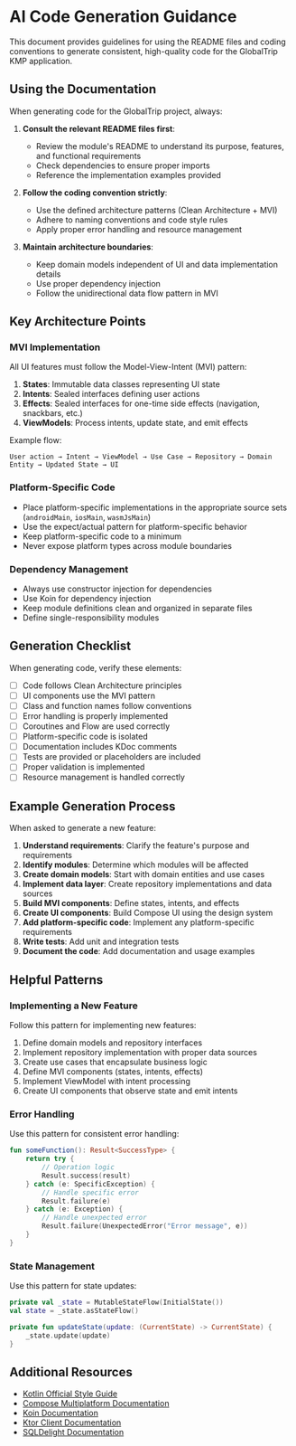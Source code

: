 # AI Code Generation Guidance

This document provides guidelines for using the README files and coding conventions to generate consistent, high-quality code for the GlobalTrip KMP application.

## Using the Documentation

When generating code for the GlobalTrip project, always:

1. **Consult the relevant README files first**:
   - Review the module's README to understand its purpose, features, and functional requirements
   - Check dependencies to ensure proper imports
   - Reference the implementation examples provided

2. **Follow the coding convention strictly**:
   - Use the defined architecture patterns (Clean Architecture + MVI)
   - Adhere to naming conventions and code style rules
   - Apply proper error handling and resource management

3. **Maintain architecture boundaries**:
   - Keep domain models independent of UI and data implementation details
   - Use proper dependency injection
   - Follow the unidirectional data flow pattern in MVI

## Key Architecture Points

### MVI Implementation

All UI features must follow the Model-View-Intent (MVI) pattern:

1. **States**: Immutable data classes representing UI state
2. **Intents**: Sealed interfaces defining user actions
3. **Effects**: Sealed interfaces for one-time side effects (navigation, snackbars, etc.)
4. **ViewModels**: Process intents, update state, and emit effects

Example flow:
```
User action → Intent → ViewModel → Use Case → Repository → Domain Entity → Updated State → UI
```

### Platform-Specific Code

- Place platform-specific implementations in the appropriate source sets (`androidMain`, `iosMain`, `wasmJsMain`)
- Use the expect/actual pattern for platform-specific behavior
- Keep platform-specific code to a minimum
- Never expose platform types across module boundaries

### Dependency Management

- Always use constructor injection for dependencies
- Use Koin for dependency injection
- Keep module definitions clean and organized in separate files
- Define single-responsibility modules

## Generation Checklist

When generating code, verify these elements:

- [ ] Code follows Clean Architecture principles
- [ ] UI components use the MVI pattern
- [ ] Class and function names follow conventions
- [ ] Error handling is properly implemented
- [ ] Coroutines and Flow are used correctly
- [ ] Platform-specific code is isolated
- [ ] Documentation includes KDoc comments
- [ ] Tests are provided or placeholders are included
- [ ] Proper validation is implemented
- [ ] Resource management is handled correctly

## Example Generation Process

When asked to generate a new feature:

1. **Understand requirements**: Clarify the feature's purpose and requirements
2. **Identify modules**: Determine which modules will be affected
3. **Create domain models**: Start with domain entities and use cases
4. **Implement data layer**: Create repository implementations and data sources
5. **Build MVI components**: Define states, intents, and effects
6. **Create UI components**: Build Compose UI using the design system
7. **Add platform-specific code**: Implement any platform-specific requirements
8. **Write tests**: Add unit and integration tests
9. **Document the code**: Add documentation and usage examples

## Helpful Patterns

### Implementing a New Feature

Follow this pattern for implementing new features:

1. Define domain models and repository interfaces
2. Implement repository implementation with proper data sources
3. Create use cases that encapsulate business logic
4. Define MVI components (states, intents, effects)
5. Implement ViewModel with intent processing
6. Create UI components that observe state and emit intents

### Error Handling

Use this pattern for consistent error handling:

```kotlin
fun someFunction(): Result<SuccessType> {
    return try {
        // Operation logic
        Result.success(result)
    } catch (e: SpecificException) {
        // Handle specific error
        Result.failure(e)
    } catch (e: Exception) {
        // Handle unexpected error
        Result.failure(UnexpectedError("Error message", e))
    }
}
```

### State Management

Use this pattern for state updates:

```kotlin
private val _state = MutableStateFlow(InitialState())
val state = _state.asStateFlow()

private fun updateState(update: (CurrentState) -> CurrentState) {
    _state.update(update)
}
```

## Additional Resources

- [Kotlin Official Style Guide](https://kotlinlang.org/docs/coding-conventions.html)
- [Compose Multiplatform Documentation](https://www.jetbrains.com/lp/compose-multiplatform/)
- [Koin Documentation](https://insert-koin.io/docs/quickstart/kotlin-multiplatform)
- [Ktor Client Documentation](https://ktor.io/docs/client.html)
- [SQLDelight Documentation](https://cashapp.github.io/sqldelight/)